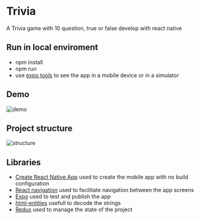 
# Trivia

A Trivia game with 10 question, true or false develop with react native

## Run in local enviroment
   - npm install
   - npm run
   - use [expo tools](https://expo.io/tools) to see the app in a mobile device or in a simulator

## Demo
![demo]()

## Project structure
![structure]()

## Libraries
   - [Create React Native App](https://github.com/react-community/create-react-native-app) used to create the mobile app with no build configuration
   - [React navigation](https://reactnavigation.org/) used to facilitate navigation between the app screens
   - [Expo](https://expo.io/) used to test and publish the app
   - [html-entities](https://github.com/mdevils/node-html-entities#readme) usefull to decode the strings
   - [Redux](https://redux.js.org/) used to manage the state of the project